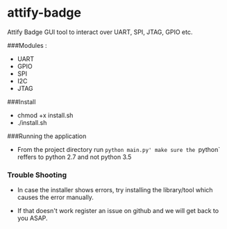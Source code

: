 # attify-badge
Attify Badge GUI tool to interact over UART, SPI, JTAG, GPIO etc.


###Modules :
- UART
- GPIO 
- SPI  
- I2C 
- JTAG

###Install

- chmod +x install.sh
- ./install.sh

###Running the application

- From the project directory run `python main.py'
  make sure the `python` reffers to python 2.7 and not python 3.5


### Trouble Shooting 

- In case the installer shows errors, try installing the library/tool which
  causes the error manually. 

- If that doesn't work register an issue on github and we will get back to you
  ASAP.
